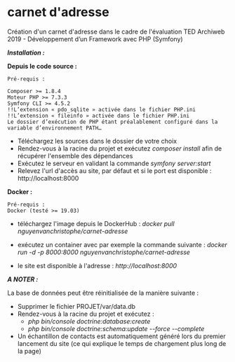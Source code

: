 # carnet d'adresse
Création d'un carnet d'adresse dans le cadre de l'évaluation TED Archiweb 2019 - Développement d’un Framework avec PHP (Symfony)

***Installation :***

  **Depuis le code source :**
    
    Pré-requis : 
      
    Composer >= 1.8.4
    Moteur PHP >= 7.3.3
    Symfony CLI >= 4.5.2
    !!L’extension « pdo_sqlite » activée dans le fichier PHP.ini
    !!L’extension « fileinfo » activée dans le fichier PHP.ini
    Le dossier d’exécution de PHP étant préalablement configuré dans la variable d’environnement PATH…

    
   - Téléchargez les sources dans le dossier de votre choix
   - Rendez-vous à la racine du projet et exécutez
     *composer install*
     afin de récupérer l'ensemble des dépendances
   - Exécutez le serveur en validant la commande 
     *symfony server:start*
   - Relevez l'url d'accès au site, par défaut et si le port est disponible : http://localhost:8000
  
  
  **Docker :**
  
    Pré-requis : 
    Docker (testé >= 19.03)
  
   - téléchargez l'image depuis le DockerHub : 
    *docker pull nguyenvanchristophe/carnet-adresse*
   
   - exécutez un container avec par exemple la commande suivante : 
    *docker run -d -p 8000:8000 nguyenvanchristophe/carnet-adresse*
    
   - le site est disponible à l'adresse : 
     *http://localhost:8000*
  
      
      
 
 
 ***A NOTER :*** 
 
 La base de données peut être réinitialisée de la manière suivante : 
 
  - Supprimer le fichier PROJET/var/data.db
  - Rendez-vous à la racine du projet et exécutez :
      - *php bin/console doctrine:database:create*
      - *php bin/console doctrine:schema:update --force --complete*
  - Un échantillon de contacts est automatiquement généré lors du premier lancement du site (ce qui explique le temps de      chargement plus long de la page)
      
